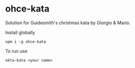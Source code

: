 # ohce-kata
Solution for Guidesmith's christmas kata by Giorgio &amp; Mario.

Install globally
```
npm i -g ohce-kata
```

To run use
```
okta-kata <your name>
```